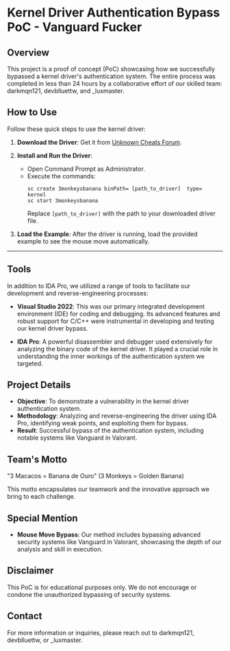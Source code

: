 # Kernel Driver Authentication Bypass PoC - Vanguard Fucker

## Overview

This project is a proof of concept (PoC) showcasing how we successfully bypassed a kernel driver's authentication system. The entire process was completed in less than 24 hours by a collaborative effort of our skilled team: darkmqn121, devblluettw, and _luxmaster.

## How to Use

Follow these quick steps to use the kernel driver:

1. **Download the Driver**: Get it from [Unknown Cheats Forum](https://www.unknowncheats.me/forum/valorant/618097-signeddriverhijack-mousemove.html).

2. **Install and Run the Driver**:
   - Open Command Prompt as Administrator.
   - Execute the commands:
     ```
     sc create 3monkeysbanana binPath= [path_to_driver]  type= kernel
     sc start 3monkeysbanana
     ```
     Replace `[path_to_driver]` with the path to your downloaded driver file.

3. **Load the Example**: After the driver is running, load the provided example to see the mouse move automatically.

----

## Tools

In addition to IDA Pro, we utilized a range of tools to facilitate our development and reverse-engineering processes:

- **Visual Studio 2022**: This was our primary integrated development environment (IDE) for coding and debugging. Its advanced features and robust support for C/C++ were instrumental in developing and testing our kernel driver bypass.

- **IDA Pro**: A powerful disassembler and debugger used extensively for analyzing the binary code of the kernel driver. It played a crucial role in understanding the inner workings of the authentication system we targeted.

## Project Details

- **Objective**: To demonstrate a vulnerability in the kernel driver authentication system.
- **Methodology**: Analyzing and reverse-engineering the driver using IDA Pro, identifying weak points, and exploiting them for bypass.
- **Result**: Successful bypass of the authentication system, including notable systems like Vanguard in Valorant.

## Team's Motto
"3 Macacos = Banana de Ouro" (3 Monkeys = Golden Banana)

This motto encapsulates our teamwork and the innovative approach we bring to each challenge.

## Special Mention
- **Mouse Move Bypass**: Our method includes bypassing advanced security systems like Vanguard in Valorant, showcasing the depth of our analysis and skill in execution.

## Disclaimer
This PoC is for educational purposes only. We do not encourage or condone the unauthorized bypassing of security systems.

## Contact
For more information or inquiries, please reach out to darkmqn121, devblluettw, or _luxmaster.
